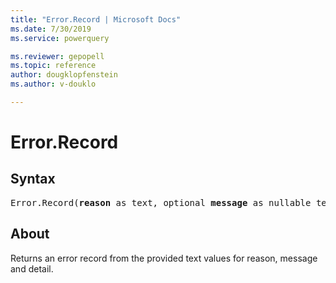 ```yaml
---
title: "Error.Record | Microsoft Docs"
ms.date: 7/30/2019
ms.service: powerquery

ms.reviewer: gepopell
ms.topic: reference
author: dougklopfenstein
ms.author: v-douklo

---
```

# Error.Record

## Syntax

<pre>
Error.Record(<b>reason</b> as text, optional <b>message</b> as nullable text, optional <b>detail</b> as any) as record
</pre>
  
## About  
Returns an error record from the provided text values for reason, message and detail.

